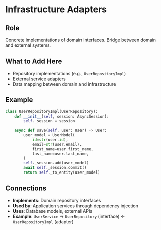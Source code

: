 # Infrastructure Adapters

## Role
Concrete implementations of domain interfaces. Bridge between domain and external systems.

## What to Add Here
- Repository implementations (e.g., `UserRepositoryImpl`)
- External service adapters
- Data mapping between domain and infrastructure

## Example
```python
class UserRepositoryImpl(UserRepository):
    def __init__(self, session: AsyncSession):
        self._session = session
    
    async def save(self, user: User) -> User:
        user_model = UserModel(
            id=str(user.id),
            email=str(user.email),
            first_name=user.first_name,
            last_name=user.last_name,
        )
        self._session.add(user_model)
        await self._session.commit()
        return self._to_entity(user_model)
```

## Connections
- **Implements**: Domain repository interfaces
- **Used by**: Application services through dependency injection
- **Uses**: Database models, external APIs
- **Example**: `UserService` → `UserRepository` (interface) ← `UserRepositoryImpl` (adapter)
